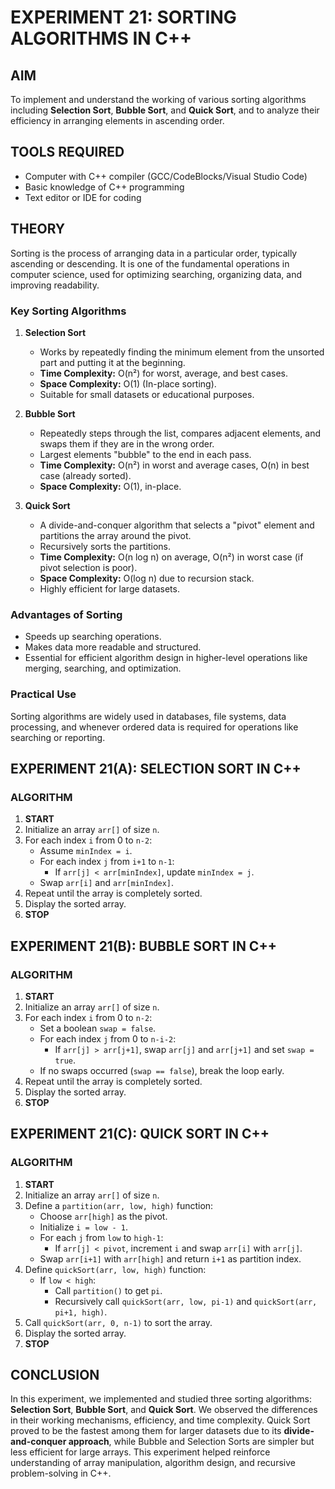 # EXPERIMENT 21: SORTING ALGORITHMS IN C++

## AIM
To implement and understand the working of various sorting algorithms including **Selection Sort**, **Bubble Sort**, and **Quick Sort**, and to analyze their efficiency in arranging elements in ascending order.

## TOOLS REQUIRED
- Computer with C++ compiler (GCC/CodeBlocks/Visual Studio Code)  
- Basic knowledge of C++ programming  
- Text editor or IDE for coding  

## THEORY
Sorting is the process of arranging data in a particular order, typically ascending or descending. It is one of the fundamental operations in computer science, used for optimizing searching, organizing data, and improving readability.

### Key Sorting Algorithms

1. **Selection Sort**
   - Works by repeatedly finding the minimum element from the unsorted part and putting it at the beginning.
   - **Time Complexity:** O(n²) for worst, average, and best cases.
   - **Space Complexity:** O(1) (In-place sorting).
   - Suitable for small datasets or educational purposes.

2. **Bubble Sort**
   - Repeatedly steps through the list, compares adjacent elements, and swaps them if they are in the wrong order.
   - Largest elements "bubble" to the end in each pass.
   - **Time Complexity:** O(n²) in worst and average cases, O(n) in best case (already sorted).
   - **Space Complexity:** O(1), in-place.

3. **Quick Sort**
   - A divide-and-conquer algorithm that selects a "pivot" element and partitions the array around the pivot.
   - Recursively sorts the partitions.
   - **Time Complexity:** O(n log n) on average, O(n²) in worst case (if pivot selection is poor).
   - **Space Complexity:** O(log n) due to recursion stack.
   - Highly efficient for large datasets.

### Advantages of Sorting
- Speeds up searching operations.
- Makes data more readable and structured.
- Essential for efficient algorithm design in higher-level operations like merging, searching, and optimization.

### Practical Use
Sorting algorithms are widely used in databases, file systems, data processing, and whenever ordered data is required for operations like searching or reporting.

## EXPERIMENT 21(A): SELECTION SORT IN C++

### ALGORITHM
1. **START**  
2. Initialize an array `arr[]` of size `n`.  
3. For each index `i` from 0 to `n-2`:  
   - Assume `minIndex = i`.  
   - For each index `j` from `i+1` to `n-1`:  
     - If `arr[j] < arr[minIndex]`, update `minIndex = j`.  
   - Swap `arr[i]` and `arr[minIndex]`.  
4. Repeat until the array is completely sorted.  
5. Display the sorted array.  
6. **STOP**

## EXPERIMENT 21(B): BUBBLE SORT IN C++

### ALGORITHM
1. **START**  
2. Initialize an array `arr[]` of size `n`.  
3. For each index `i` from 0 to `n-2`:  
   - Set a boolean `swap = false`.  
   - For each index `j` from 0 to `n-i-2`:  
     - If `arr[j] > arr[j+1]`, swap `arr[j]` and `arr[j+1]` and set `swap = true`.  
   - If no swaps occurred (`swap == false`), break the loop early.  
4. Repeat until the array is completely sorted.  
5. Display the sorted array.  
6. **STOP**

## EXPERIMENT 21(C): QUICK SORT IN C++

### ALGORITHM
1. **START**  
2. Initialize an array `arr[]` of size `n`.  
3. Define a `partition(arr, low, high)` function:  
   - Choose `arr[high]` as the pivot.  
   - Initialize `i = low - 1`.  
   - For each `j` from `low` to `high-1`:  
     - If `arr[j] < pivot`, increment `i` and swap `arr[i]` with `arr[j]`.  
   - Swap `arr[i+1]` with `arr[high]` and return `i+1` as partition index.  
4. Define `quickSort(arr, low, high)` function:  
   - If `low < high`:  
     - Call `partition()` to get `pi`.  
     - Recursively call `quickSort(arr, low, pi-1)` and `quickSort(arr, pi+1, high)`.  
5. Call `quickSort(arr, 0, n-1)` to sort the array.  
6. Display the sorted array.  
7. **STOP**

## CONCLUSION

In this experiment, we implemented and studied three sorting algorithms: **Selection Sort**, **Bubble Sort**, and **Quick Sort**. We observed the differences in their working mechanisms, efficiency, and time complexity. Quick Sort proved to be the fastest among them for larger datasets due to its **divide-and-conquer approach**, while Bubble and Selection Sorts are simpler but less efficient for large arrays. This experiment helped reinforce understanding of array manipulation, algorithm design, and recursive problem-solving in C++.
